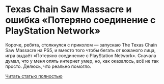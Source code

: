 # Texas Chain Saw Massacre и ошибка «Потеряно соединение с PlayStation Network»



Короче, ребята, столкнулся с приколом — запускаю The Texas Chain Saw Massacre на PS5, и вместо того чтобы бегать от кожаного лица, игра выдаёт «Потеряно соединение с PlayStation Network». Сначала думал, что у меня опять интернет умер, но, как оказалось, всё не так просто. Делюсь, что реально помогло.

[Читать статью полностью](https://xyberbara.com/gaming/resheniye-oshibki-poteryano-soyedineniye-s-playstation-network-v-txchainsawgame/)
